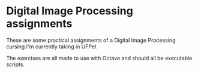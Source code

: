 # Digital Image Processing assignments

These are some practical assignments of a Digital Image Processing cursing
I'm currently taking in UFPel.

The exercises are all made to use with Octave and should all be executable scripts.
